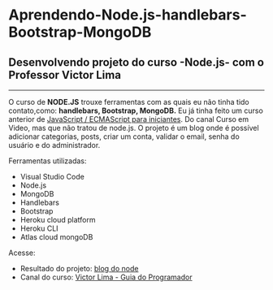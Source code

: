 # Aprendendo-Node.js-handlebars-Bootstrap-MongoDB
## Desenvolvendo projeto do curso -Node.js- com o Professor Victor Lima
 ***
 O curso de **NODE.JS** trouxe ferramentas com as quais eu não tinha tido contato,como: **handlebars, Bootstrap, MongoDB.** Eu já tinha feito um curso anterior de  [JavaScript / ECMAScript para iniciantes](https://www.youtube.com/playlist?list=PLHz_AreHm4dlsK3Nr9GVvXCbpQyHQl1o1). Do canal Curso em Video, mas que não tratou de node.js. O projeto é um blog onde é possível adicionar categorias, posts, criar um conta, validar o email, senha do usuário e do administrador.
 
Ferramentas utilizadas:
* Visual Studio Code
* Node.js
* MongoDB
* Handlebars
* Bootstrap
* Heroku cloud platform
* Heroku CLI
* Atlas cloud mongoDB

Acesse:
* Resultado do projeto: [blog do node](https://safe-gorge-65185.herokuapp.com/)
* Canal do curso: [Victor Lima - Guia do Programador](https://www.youtube.com/channel/UC_issB-37g9lwfAA37fy2Tg)
 
